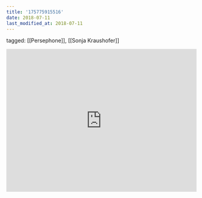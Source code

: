 ```yaml
---
title: '175775915516'
date: 2018-07-11
last_modified_at: 2018-07-11
---
```

tagged: [[Persephone]], [[Sonja Kraushofer]]
<iframe allow="accelerometer; autoplay; clipboard-write; encrypted-media; gyroscope; picture-in-picture" allowfullscreen="" frameborder="0" height="375" id="youtube_iframe" src="https://www.youtube.com/embed/DQUyLNQThNI?feature=oembed&amp;enablejsapi=1&amp;origin=https://safe.txmblr.com&amp;wmode=opaque" width="500"></iframe>
